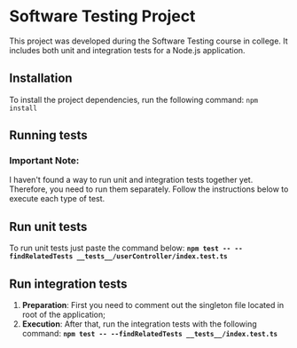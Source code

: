 # Software Testing Project 
This project was developed during the Software Testing course in college. It includes both unit and integration tests for a Node.js application. 
## Installation 
To install the project dependencies, run the following command:
 `npm install` 

## Running tests
### Important Note:

I haven't found a way to run unit and integration tests together yet. Therefore, you need to run them separately. Follow the instructions below to execute each type of test.

## Run unit tests
To run unit tests just paste the command below: 
**`npm test -- --findRelatedTests __tests__/userController/index.test.ts`**

## Run integration tests

 1. **Preparation**: First you need to comment out the singleton file located in root of the application;
2. **Execution**: After that, run the integration tests with the following command:
**`npm test -- --findRelatedTests __tests__/index.test.ts `**